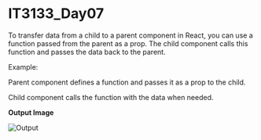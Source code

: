# IT3133_Day07

To transfer data from a child to a parent component in React, you can use a function passed from the parent as a prop. The child component calls this function and passes the data back to the parent.

Example:

Parent component defines a function and passes it as a prop to the child.

Child component calls the function with the data when needed.

**Output Image**

![Output](https://github.com/user-attachments/assets/53430b26-1368-4cae-80b3-3acad7ec0933)
